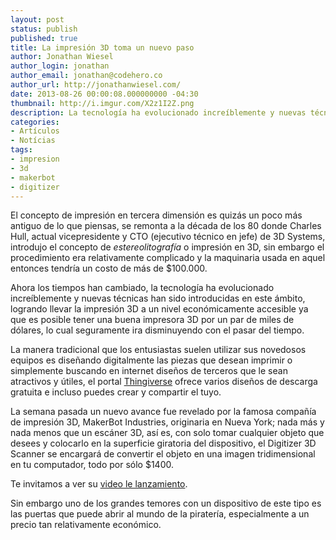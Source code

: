 ```yaml
---
layout: post
status: publish
published: true
title: La impresión 3D toma un nuevo paso
author: Jonathan Wiesel
author_login: jonathan
author_email: jonathan@codehero.co
author_url: http://jonathanwiesel.com/
date: 2013-08-26 00:00:08.000000000 -04:30
thumbnail: http://i.imgur.com/X2z1I2Z.png
description: La tecnología ha evolucionado increíblemente y nuevas técnicas han sido introducidas, logrando llevar la impresión 3D a un nivel económicamente accesible
categories:
- Artículos
- Notícias
tags:
- impresion
- 3d
- makerbot
- digitizer
---
```

<p>El concepto de impresión en tercera dimensión es quizás un poco más antiguo de lo que piensas, se remonta a la década de los 80 donde Charles Hull, actual vicepresidente y CTO (ejecutivo técnico en jefe) de 3D Systems, introdujo el concepto de <em>estereolitografía</em> o impresión en 3D, sin embargo el procedimiento era relativamente complicado y la maquinaria usada en aquel entonces tendría un costo de más de $100.000.</p>

<p>Ahora los tiempos han cambiado, la tecnología ha evolucionado increíblemente y nuevas técnicas han sido introducidas en este ámbito, logrando llevar la impresión 3D a un nivel económicamente accesible ya que es posible tener una buena impresora 3D por un par de miles de dólares, lo cual seguramente ira disminuyendo con el pasar del tiempo.</p>

<p>La manera tradicional que los entusiastas suelen utilizar sus novedosos equipos es diseñando digitalmente las piezas que desean imprimir o simplemente buscando en internet diseños de terceros que le sean atractivos y útiles, el portal <a href="http://www.thingiverse.com/">Thingiverse</a> ofrece varios diseños de descarga gratuita e incluso puedes crear y compartir el tuyo.</p>

<p>La semana pasada un nuevo avance fue revelado por la famosa compañía de impresión 3D, MakerBot Industries, originaria en Nueva York; nada más y nada menos que un escáner 3D, así es, con solo tomar cualquier objeto que desees y colocarlo en la superficie giratoria del dispositivo, el Digitizer 3D Scanner se encargará de convertir el objeto en una imagen tridimensional en tu computador, todo por sólo $1400.</p>

<p>Te invitamos a ver su <a href="http://youtu.be/9GfnKKczec0">video le lanzamiento</a>.</p>

<p>Sin embargo uno de los grandes temores con un dispositivo de este tipo es las puertas que puede abrir al mundo de la piratería, especialmente a un precio tan relativamente económico.</p>
